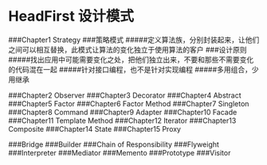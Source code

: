 # HeadFirst 设计模式
###Chapter1  Strategy
###策略模式
#####定义算法族，分别封装起来，让他们之间可以相互替换，此模式让算法的变化独立于使用算法的客户
###设计原则
#####找出应用中可能需要变化之处，把他们独立出来，不要和那些不需要变化的代码混在一起
#####针对接口编程，也不是针对实现编程
#####多用组合，少用继承

###Chapter2  Observer
###Chapter3  Decorator
###Chapter4  Abstract
###Chapter5  Factor
###Chapter6  Factor Method
###Chapter7  Singleton
###Chapter8  Command
###Chapter9  Adapter
###Chapter10 Facade
###Chapter11 Template Method
###Chapter12 Iterator
###Chapter13 Composite
###Chapter14 State
###Chapter15 Proxy

###Bridge
###Builder
###Chain of Responsibility
###Flyweight
###Interpreter
###Mediator
###Memento
###Prototype
###Visitor